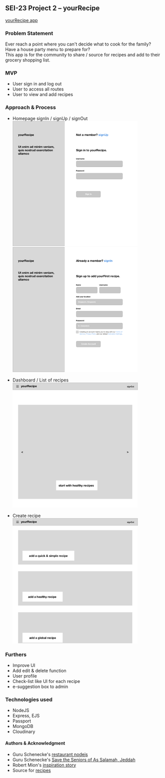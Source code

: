 ## SEI-23 Project 2 – yourRecipe 

<a href="https://sei23yourrecipe.herokuapp.com/">yourRecipe app</a>

### Problem Statement
Ever reach a point where you can't decide what to cook for the family? Have a house party menu to prepare for? 
<br>This app is for the community to share / source for recipes and add to their grocery shopping list. 

### MVP
- User sign in and log out
- User to access all routes
- User to view and add recipes

### Approach & Process
- Homepage signIn / signUp / signOut
<br><img src="./wireframe_readme/Sign_In.jpg" width="400">
<br><img src="./wireframe_readme/Sign_Up.jpg" width="400"> 

- Dashboard / List of recipes
<br><img src="./wireframe_readme/Dashboard.jpg" width="400">

- Create recipe
<br><img src="./wireframe_readme/Homepage_Create.jpg" width="400">


### Furthers
- Improve UI 
- Add edit & delete function 
- User profile
- Check-list like UI for each recipe
- e-suggestion box to admin

### Technologies used
- NodeJS
- Express, EJS
- Passport
- MongoDB
- Cloudinary

#### Authors & Acknowledgment
- Guru Schenecke's <a href="https://git.generalassemb.ly/ebere/restaurant_nodejs">restaurant nodejs</a>
- Guru Schenecke's <a href="https://github.com/guru-schnecke/challenge_sg_c">Save the Seniors of As Salamah, Jeddah</a>
- Robert Mion's <a href="https://codeburst.io/full-stack-adventure-weekly-meal-prep-with-a-custom-blue-apron-recipe-api-d8ff4b29bc39">inspiration story</a>
- Source for <a href="https://www.myrecipes.com/">recipes</a>
